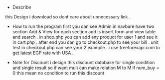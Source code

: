 - Describe 

this Design i download so dont care about unnecessary link .

- How to run the program
first you can see Admin in navbare have two section Add & View for each section add is insert form and view table and search .
in shop.php you can add any product for user 1 and see it in cart.php .
after end you can go to checkout.php to see your bill .
unit test in checkout.php can see your 2 example .
i use freeforexapi.com to get latest EGP rate with USA .

- Note for Discount
i design this discount database for single condition and single result so if want mult can make relation M to M 
if num_buy = 0 this mean no condition to run this discount 
